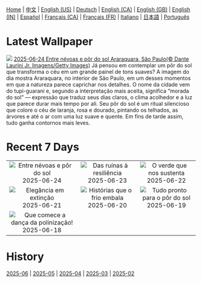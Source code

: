 [Home](../README.md) | [中文](zh-CN.md) | [English (US)](en-US.md) | [Deutsch](de-DE.md) | [English (CA)](en-CA.md) | [English (GB)](en-GB.md) | [English (IN)](en-IN.md) | [Español](es-ES.md) | [Français (CA)](fr-CA.md) | [Français (FR)](fr-FR.md) | [Italiano](it-IT.md) | [日本語](ja-JP.md) | [Português](pt-BR.md)

# Latest Wallpaper
![](https://www.bing.com/th?id=OHR.Araraquara_PT-BR8567454542_UHD.jpg)
[2025-06-24 Entre névoas e pôr do sol Araraquara, São Paulo(© Dante Laurini Jr. Imagens/Getty Images)](https://www.bing.com/th?id=OHR.Araraquara_PT-BR8567454542_UHD.jpg)
Já pensou em contemplar um pôr do sol que transforma o céu em um grande painel de tons suaves? A imagem do dia mostra Araraquara, no interior de São Paulo, em um desses momentos em que a natureza parece caprichar nos detalhes. O nome da cidade vem do tupi-guarani e, segundo a interpretação mais aceita, significa “morada do sol” — expressão que traduz seus dias claros, o clima acolhedor e a luz que parece durar mais tempo por ali. Seu pôr do sol é um ritual silencioso que colore o céu de laranja, rosa e dourado, pintando os telhados, as árvores e até o ar com uma luz suave e quente. Em fins de tarde assim, tudo ganha contornos mais leves.

# Recent 7 Days
|  |  |  |
|:---:|:---:|:---:|
| ![](https://www.bing.com/th?id=OHR.Araraquara_PT-BR8567454542_400x240.jpg "Entre névoas e pôr do sol") 2025-06-24 | ![](https://www.bing.com/th?id=OHR.DresdenElbe_PT-BR8840681682_400x240.jpg "Das ruínas à resiliência") 2025-06-23 | ![](https://www.bing.com/th?id=OHR.AmazonEcuador_PT-BR8954239087_400x240.jpg "O verde que nos sustenta") 2025-06-22 |
| ![](https://www.bing.com/th?id=OHR.SerengetiGiraffe_PT-BR2390228127_400x240.jpg "Elegância em extinção") 2025-06-21 | ![](https://www.bing.com/th?id=OHR.WinterBegins_PT-BR2647021709_400x240.jpg "Histórias que o frio embala") 2025-06-20 | ![](https://www.bing.com/th?id=OHR.IcelandSolstice_PT-BR2763816413_400x240.jpg "Tudo pronto para o pôr do sol") 2025-06-19 |
| ![](https://www.bing.com/th?id=OHR.AsianSwallowtail_PT-BR4054073154_400x240.jpg "Que comece a dança da polinização!") 2025-06-18 |  |  |

# History
[2025-06](../archives/wallpaper/pt-BR/w_2025_06.md) | [2025-05](../archives/wallpaper/pt-BR/w_2025_05.md) | [2025-04](../archives/wallpaper/pt-BR/w_2025_04.md) | [2025-03](../archives/wallpaper/pt-BR/w_2025_03.md) | [2025-02](../archives/wallpaper/pt-BR/w_2025_02.md)
